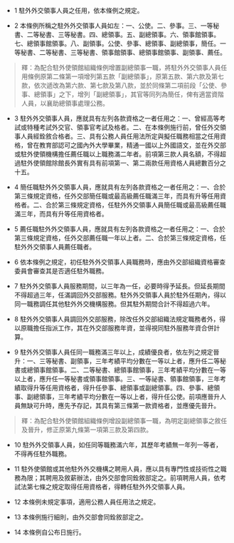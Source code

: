 * 1 駐外外交領事人員之任用，依本條例之規定。

* 2 本條例所稱之駐外外交領事人員如左：一、公使。二、參事。三、一等秘書、二等秘書、三等秘書。四、總領事。五、副總領事。六、領事館領事。七、總領事館領事。八、副領事。公使、參事、總領事、副總領事，簡任。一等秘書、二等秘書、三等秘書、領事館領事、總領事館領事、副領事、薦任。

> 釋：為配合駐外使領館組織條例增置副總領事一職，將駐外外交領事人員任用條例原第二條第一項增列第五款「副總領事」，原第五款、第六款及第七款，依次遞改為第六款、第七款及第八款，並於同條第二項前段「公使、參事、總領事」之下，增列「副總領事」，其官等同列為簡任，俾有適當資階人員，以襄助總領事處理公務。

* 3 駐外外交領事人員，應就具有左列各款資格之一者任用之：一、曾經高等考試或特種考試外交官、領事官考試及格者。二、在本條例施行前，曾任外交領事人員經銓敘合格者。三、具有公務人員任用法所定與擬任職務相當之任用資格，曾在教育部認可之國內外大學畢業，精通一國以上外國語文，並在外交部或駐外使領機構擔任薦任職以上職務滿二年者。前項第三款人員名額，不得超過駐外使領館除館長外實有具有前項第一、第二兩款任用資格人員總數百分之十五。

* 4 簡任職駐外外交領事人員，應就具有左列各款資格之一者任用之：一、合於第三條規定資格，任外交部簡任職或最高級薦任職滿三年，而具有升等任用資格者。二、合於第三條規定資格，任駐外外交領事人員簡任職或最高級薦任職滿三年，而具有升等任用資格者。

* 5 薦任職駐外外交領事人員，應就具有左列各款資格之一者任用之：一、合於第三條規定資格，任外交部薦任職一年以上者。二、合於第三條規定資格，任駐外外交領事人員薦任職者。

* 6 依本條例之規定，初任駐外外交領事人員職務時，應由外交部組織資格審查委員會審查其是否適任駐外職務。

* 7 駐外外交領事人員服務期間，以三年為一任，必要時得予延長。但延長期間不得超過三年，任滿調回外交部服務。駐外外交領事人員於駐外任期內，得以同一職務調任其他駐外外交機構服務。但其駐外期間合計不得超過六年。

* 8 駐外外交領事人員調回外交部服務，除改任外交部組織法規定職務者外，得以原職擔任指派工作，其在外交部服務年資，並得視同駐外服務年資合併計算。

* 9 駐外外交領事人員任同一職務滿三年以上，成績優良者，依左列之規定晉升：一、三等秘書、副領事，三年考績平均分數在一等以上者，應升任二等秘書或總領事館領事。二、二等秘書、總領事館領事，三年考績平均分數在一等以上者，應升任一等秘書或領事館領事。三、一等祕書、領事館領事，三年考績取得升等任用資格者，得升任參事、總領事或副總領事。四、參事、總領事、副總領事，三年考績平均分數在一等以上者，得升任公使。前項應晉升人員無缺可升時，應先予存記，其具有第三條第一款資格者，並應優先晉升。

> 釋：為配合駐外使領館組織條例增設副總領事一職，為明定副總領事之敘任及晉升，修正原第九條第一項第三款及第四款。

* 10 駐外外交領事人員，如任同等職務滿六年，其歷年考績無一年列一等者，不得再任駐外職務。

* 11 駐外使領館或其他駐外外交機構之聘用人員，應以具有專門性或技術性之職務為限；其聘用及敘薪辦法，由外交部會同銓敘部定之。前項聘用人員，依考試法第七條之規定取得任用資格者，得轉任駐外外交領事人員。

* 12 本條例未規定事項，適用公務人員任用法之規定。

* 13 本條例施行細則，由外交部會同銓敘部定之。

* 14 本條例自公布日施行。

